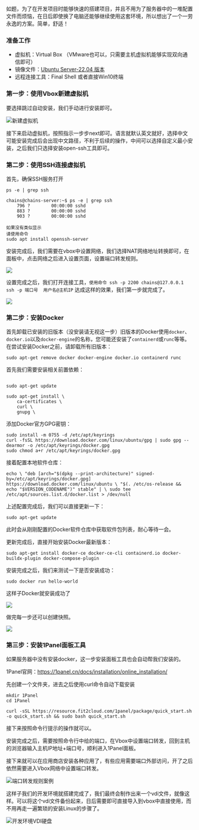 
如题，为了在开发项目时能够快速的搭建项目，并且不用为了服务器中的一堆配置文件而烦恼，在日后即使换了电脑还能够继续使用这套环境，所以想出了一个一劳永逸的方案。简单，舒适！

### 准备工作

- 虚拟机：Virtual Box （VMware也可以，只需要主机虚拟机能够实现双向通信即可）
- 镜像文件：[Ubuntu Server-22.04 版本](https://cn.ubuntu.com/download/server/step1)
- 远程连接工具：Final Shell 或者直接Win10终端


### 第一步：使用Vbox新建虚拟机

要选择跳过自动安装，我们手动进行安装即可。

![新建虚拟机](upload/Pasted%20image%2020240429112431.png)

接下来启动虚拟机，按照指示一步步next即可。语言就默认英文就好，选择中文可能安装完成后会出现中文路径，不利于后续的操作，中间可以选择自定义最小安装，之后我们只选择安装open-ssh工具即可。

### 第二步：使用SSH连接虚拟机

首先，确保SSH服务打开

```shell
ps -e | grep ssh

chains@chains-server:~$ ps -e | grep ssh
    796 ?        00:00:00 sshd
    883 ?        00:00:00 sshd
    903 ?        00:00:00 sshd

如果没有类似显示
请使用命令
sudo apt install openssh-server
```

安装完成后，我们需要在vbox中设置网络，我们选择NAT网络地址转换即可，在面板中，点击网络之后进入设置页面，设置端口转发规则。

![](upload/Pasted%20image%2020240429113325.png)

设置完成之后，我们打开连接工具，`使用命令 ssh -p 2200 chains@127.0.0.1   ssh -p 端口号  用户名@主机IP`    达成这样的效果，我们第一步就完成了。

![](upload/Pasted%20image%2020240429113547.png)


### 第二步：安装Docker

首先卸载已安装的旧版本（没安装请无视这一步）旧版本的Docker使用`docker`、`docker.io`以及`docker-engine`的名称，您可能还安装了`containerd`或`runc`等等。在尝试安装Docker之前，请卸载所有旧版本：

```shell
sudo apt-get remove docker docker-engine docker.io containerd runc
```

首先我们需要安装相关前置依赖：

```

sudo apt-get update 

sudo apt-get install \ 
	ca-certificates \ 
	curl \ 
	gnupg \ 

```

添加Docker官方GPG密钥：

```shell
sudo install -m 0755 -d /etc/apt/keyrings 
curl -fsSL https://download.docker.com/linux/ubuntu/gpg | sudo gpg --dearmor -o /etc/apt/keyrings/docker.gpg 
sudo chmod a+r /etc/apt/keyrings/docker.gpg
```


接着配置本地软件仓库：

```shell
echo \ "deb [arch="$(dpkg --print-architecture)" signed-by=/etc/apt/keyrings/docker.gpg] https://download.docker.com/linux/ubuntu \ "$(. /etc/os-release && echo "$VERSION_CODENAME")" stable" | \ sudo tee /etc/apt/sources.list.d/docker.list > /dev/null

```

上述配置完成后，我们可以直接更新一下：

```
sudo apt-get update
```

此时会从刚刚配置的Docker软件仓库中获取软件包列表，耐心等待一会。

更新完成后，直接开始安装Docker最新版本：

```shell
sudo apt-get install docker-ce docker-ce-cli containerd.io docker-buildx-plugin docker-compose-plugin
```

安装完成之后，我们来测试一下是否安装成功：

```shell
sudo docker run hello-world
```

这样子Docker就安装成功了

![](upload/Pasted%20image%2020240429141746.png)


做完每一步还可以创建快照。

![](upload/Pasted%20image%2020240429141851.png)


### 第三步：安装1Panel面板工具

如果服务器中没有安装docker，这一步安装面板工具也会自动帮我们安装的。

1Panel官网：https://1panel.cn/docs/installation/online_installation/

先创建一个文件夹，进去之后使用curl命令自动下载安装

```shell
mkdir 1Panel
cd 1Panel

curl -sSL https://resource.fit2cloud.com/1panel/package/quick_start.sh -o quick_start.sh && sudo bash quick_start.sh

```

接下来按照命令行提示的操作就可以。

安装完成之后，需要按照命令行中给的端口，在Vbox中设置端口转发，回到主机的浏览器输入主机IP地址+端口号，顺利进入1Panel面板。

接下来就可以在应用商店安装各种应用了，有些应用需要端口外部访问，开了之后依然需要进入Vbox网络中设置端口转发。


![端口转发规则案例](upload/Pasted%20image%2020240503130805.png)


这样子我们的开发环境就搭建完成了，我们最终会制作出来一个vdi文件，就像这样。可以将这个vdi文件备份起来，日后需要即可直接导入到vbox中直接使用，而不用再走一遍繁琐的安装Linux的步骤了。


![开发环境VDI硬盘](upload/Pasted%20image%2020240503130933.png)

